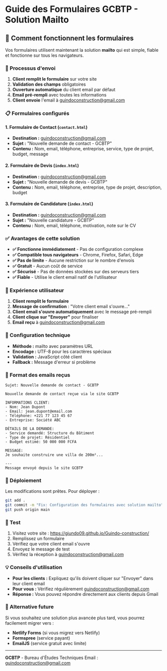 # Guide des Formulaires GCBTP - Solution Mailto

## 📧 Comment fonctionnent les formulaires

Vos formulaires utilisent maintenant la solution **mailto** qui est simple, fiable et fonctionne sur tous les navigateurs.

### 🔄 Processus d'envoi

1. **Client remplit le formulaire** sur votre site
2. **Validation des champs** obligatoires
3. **Ouverture automatique** du client email par défaut
4. **Email pré-rempli** avec toutes les informations
5. **Client envoie** l'email à guindoconstruction@gmail.com

### 📋 Formulaires configurés

#### 1. **Formulaire de Contact** (`contact.html`)
- **Destination :** guindoconstruction@gmail.com
- **Sujet :** "Nouvelle demande de contact - GCBTP"
- **Contenu :** Nom, email, téléphone, entreprise, service, type de projet, budget, message

#### 2. **Formulaire de Devis** (`index.html`)
- **Destination :** guindoconstruction@gmail.com
- **Sujet :** "Nouvelle demande de devis - GCBTP"
- **Contenu :** Nom, email, téléphone, entreprise, type de projet, description, budget

#### 3. **Formulaire de Candidature** (`index.html`)
- **Destination :** guindoconstruction@gmail.com
- **Sujet :** "Nouvelle candidature - GCBTP"
- **Contenu :** Nom, email, téléphone, motivation, note sur le CV

### ✅ Avantages de cette solution

- **✅ Fonctionne immédiatement** - Pas de configuration complexe
- **✅ Compatible tous navigateurs** - Chrome, Firefox, Safari, Edge
- **✅ Pas de limite** - Aucune restriction sur le nombre d'envois
- **✅ Gratuit** - Aucun coût de service
- **✅ Sécurisé** - Pas de données stockées sur des serveurs tiers
- **✅ Fiable** - Utilise le client email natif de l'utilisateur

### 📱 Expérience utilisateur

1. **Client remplit le formulaire**
2. **Message de confirmation** : "Votre client email s'ouvre..."
3. **Client email s'ouvre automatiquement** avec le message pré-rempli
4. **Client clique sur "Envoyer"** pour finaliser
5. **Email reçu** à guindoconstruction@gmail.com

### 🔧 Configuration technique

- **Méthode :** mailto avec paramètres URL
- **Encodage :** UTF-8 pour les caractères spéciaux
- **Validation :** JavaScript côté client
- **Fallback :** Message d'erreur si problème

### 📧 Format des emails reçus

```
Sujet: Nouvelle demande de contact - GCBTP

Nouvelle demande de contact reçue via le site GCBTP

INFORMATIONS CLIENT:
- Nom: Jean Dupont
- Email: jean.dupont@email.com
- Téléphone: +221 77 123 45 67
- Entreprise: Société ABC

DÉTAILS DE LA DEMANDE:
- Service demandé: Structure du Bâtiment
- Type de projet: Résidentiel
- Budget estimé: 50 000 000 FCFA

MESSAGE:
Je souhaite construire une villa de 200m²...

---
Message envoyé depuis le site GCBTP
```

### 🚀 Déploiement

Les modifications sont prêtes. Pour déployer :

```bash
git add .
git commit -m "Fix: Configuration des formulaires avec solution mailto"
git push origin main
```

### 🧪 Test

1. Visitez votre site : https://giundo09.github.io/Guindo-construction/
2. Remplissez un formulaire
3. Vérifiez que votre client email s'ouvre
4. Envoyez le message de test
5. Vérifiez la réception à guindoconstruction@gmail.com

### 💡 Conseils d'utilisation

- **Pour les clients :** Expliquez qu'ils doivent cliquer sur "Envoyer" dans leur client email
- **Pour vous :** Vérifiez régulièrement guindoconstruction@gmail.com
- **Réponse :** Vous pouvez répondre directement aux clients depuis Gmail

### 🔄 Alternative future

Si vous souhaitez une solution plus avancée plus tard, vous pourrez facilement migrer vers :
- **Netlify Forms** (si vous migrez vers Netlify)
- **Formspree** (service payant)
- **EmailJS** (service gratuit avec limite)

---
**GCBTP** - Bureau d'Études Techniques
Email : guindoconstruction@gmail.com
